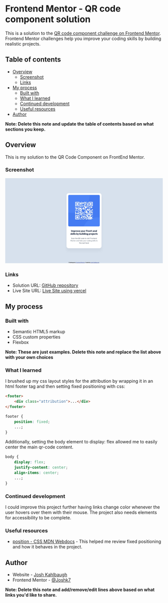 # Frontend Mentor - QR code component solution

This is a solution to the [QR code component challenge on Frontend Mentor](https://www.frontendmentor.io/challenges/qr-code-component-iux_sIO_H). Frontend Mentor challenges help you improve your coding skills by building realistic projects.

## Table of contents

-   [Overview](#overview)
    -   [Screenshot](#screenshot)
    -   [Links](#links)
-   [My process](#my-process)
    -   [Built with](#built-with)
    -   [What I learned](#what-i-learned)
    -   [Continued development](#continued-development)
    -   [Useful resources](#useful-resources)
-   [Author](#author)

**Note: Delete this note and update the table of contents based on what sections you keep.**

## Overview

This is my solution to the QR Code Component on FrontEnd Mentor.

### Screenshot

![](./screenshot.jpg)

### Links

-   Solution URL: [GitHub repository](https://github.com/Joshk7/qr-code-component-main)
-   Live Site URL: [Live Site using vercel](https://qr-code-component-main-six-sable.vercel.app)

## My process

### Built with

-   Semantic HTML5 markup
-   CSS custom properties
-   Flexbox

**Note: These are just examples. Delete this note and replace the list above with your own choices**

### What I learned

I brushed up my css layout styles for the attribution by wrapping it in an html footer tag and then setting fixed positioning with css:

```html
<footer>
    <div class="attribution">...</div>
</footer>
```

```css
footer {
    position: fixed;
    ...;
}
```

Additionally, setting the body element to display: flex allowed me to easily center the main qr-code content.

```css
body {
    display: flex;
    justify-content: center;
    align-items: center;
    ...;
}
```

### Continued development

I could improve this project further having links change color whenever the user hovers over them with their mouse.
The project also needs elements for accessibility to be complete.

### Useful resources

-   [position - CSS MDN Webdocs](https://developer.mozilla.org/en-US/docs/Web/CSS/position) - This helped me review fixed positioning and how it behaves in the project.

## Author

-   Website - [Josh Kahlbaugh](https://joshuakahlbaugh.pages.dev/)
-   Frontend Mentor - [@Joshk7](https://www.frontendmentor.io/profile/Joshk7)

**Note: Delete this note and add/remove/edit lines above based on what links you'd like to share.**
